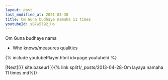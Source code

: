 ```yaml
---
layout: post
last_modified_at: 2021-03-30
title: Om Guna budhaye namaha 11 times
youtubeId: sB7w5l92_Ho
---
```

 
 
Om Guna budhaye nama 
 
 -  Who knows/measures qualities 
 
  
 
  
 
 
 
 
 
 


{% include youtubePlayer.html id=page.youtubeId %}
 
[Next]({{ site.baseurl }}{% link  split1/_posts/2013-04-28-Om layaya namaha 11 times.md%})
 

